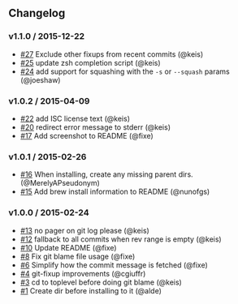 ## Changelog

### v1.1.0 / 2015-12-22
- [#27](https://github.com/keis/git-fixup/pull/27) Exclude other fixups from recent commits (@keis)
- [#25](https://github.com/keis/git-fixup/pull/25) update zsh completion script (@keis)
- [#24](https://github.com/keis/git-fixup/pull/24) add support for squashing with the `-s` or `--squash` params (@joeshaw)

### v1.0.2 / 2015-04-09
- [#22](https://github.com/keis/git-fixup/pull/22) add ISC license text (@keis)
- [#20](https://github.com/keis/git-fixup/pull/20) redirect error message to stderr (@keis)
- [#17](https://github.com/keis/git-fixup/pull/17) Add screenshot to README (@fixe)

### v1.0.1 / 2015-02-26
- [#16](https://github.com/keis/git-fixup/pull/16) When installing, create any missing parent dirs. (@MerelyAPseudonym)
- [#15](https://github.com/keis/git-fixup/pull/15) Add brew install information to README (@nunofgs)

### v1.0.0 / 2015-02-24
- [#13](https://github.com/keis/git-fixup/pull/13) no pager on git log please (@keis)
- [#12](https://github.com/keis/git-fixup/pull/12) fallback to all commits when rev range is empty (@keis)
- [#10](https://github.com/keis/git-fixup/pull/10) Update README (@fixe)
- [#8](https://github.com/keis/git-fixup/pull/8) Fix git blame file usage (@fixe)
- [#6](https://github.com/keis/git-fixup/pull/6) Simplify how the commit message is fetched (@fixe)
- [#4](https://github.com/keis/git-fixup/pull/4) git-fixup improvements (@cgiuffr)
- [#3](https://github.com/keis/git-fixup/pull/3) cd to toplevel before doing git blame (@keis)
- [#1](https://github.com/keis/git-fixup/pull/1) Create dir before installing to it (@alde)

